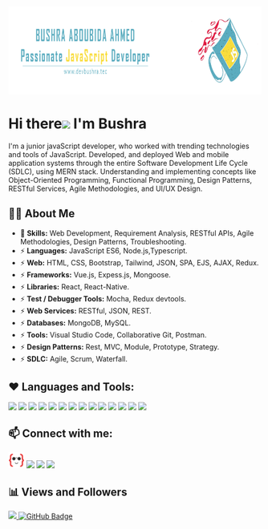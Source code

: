 <!-- Main Image -->
<a href="#"><img src="banner-img.png" width="100%" height="175px" /></a>

<!-- Hello -->
<h1>Hi there<img src="https://raw.githubusercontent.com/MartinHeinz/MartinHeinz/master/wave.gif" width="5%"> I'm Bushra</h1>
I'm a junior javaScript developer, who worked with trending technologies and tools of JavaScript. Developed, and deployed Web and mobile application systems through the entire Software Development Life Cycle (SDLC), using MERN stack. Understanding and implementing concepts like Object-Oriented Programming, Functional Programming, Design Patterns, RESTful Services, Agile Methodologies, and UI/UX Design. <br>

## 🙋‍♂️ About Me
- 🚀 **Skills:** Web Development, Requirement Analysis, RESTful APIs, Agile Methodologies, Design Patterns, Troubleshooting. 
- ⚡ **Languages:** JavaScript ES6, Node.js,Typescript.
- ⚡ **Web:** HTML, CSS, Bootstrap, Tailwind, JSON, SPA, EJS, AJAX, Redux.
- ⚡ **Frameworks:** Vue.js, Expess.js, Mongoose.
- ⚡ **Libraries:** React, React-Native.
- ⚡ **Test / Debugger Tools:** Mocha, Redux devtools.
- ⚡ **Web Services:** RESTful, JSON, REST.
- ⚡ **Databases:** MongoDB, MySQL.
- ⚡ **Tools:** Visual Studio Code, Collaborative Git, Postman.
- ⚡ **Design Patterns:** Rest, MVC, Module, Prototype, Strategy.
- ⚡ **SDLC:** Agile, Scrum, Waterfall.

## ❤ Languages and Tools:
<div>
<img src="https://cdn.jsdelivr.net/gh/devicons/devicon/icons/html5/html5-original.svg" width="48px" />
<img src="https://cdn.jsdelivr.net/gh/devicons/devicon/icons/css3/css3-original.svg" width="48px" />
<img src="https://cdn.jsdelivr.net/gh/devicons/devicon/icons/javascript/javascript-original.svg" width="48px" />
<img src="https://cdn.jsdelivr.net/gh/devicons/devicon/icons/bootstrap/bootstrap-original.svg" width="48px" />
<img src="https://cdn.jsdelivr.net/gh/devicons/devicon/icons/tailwindcss/tailwindcss-plain.svg" width="48px" />
<img src="https://cdn.jsdelivr.net/gh/devicons/devicon/icons/vuejs/vuejs-original.svg" width="48px" />
<img src="https://cdn.jsdelivr.net/gh/devicons/devicon/icons/react/react-original.svg" width="48px" />
<img src="https://cdn.jsdelivr.net/gh/devicons/devicon/icons/express/express-original.svg" width="48px" />          
<img src="https://cdn.jsdelivr.net/gh/devicons/devicon/icons/nodejs/nodejs-original.svg" width="48px" />
<img src="https://cdn.jsdelivr.net/gh/devicons/devicon/icons/mongodb/mongodb-original.svg" width="48px" />
<img src="https://cdn.jsdelivr.net/gh/devicons/devicon/icons/mysql/mysql-original.svg" width="48px" />
<img src="https://cdn.jsdelivr.net/gh/devicons/devicon/icons/firebase/firebase-plain.svg" width="48px" />
<img src="https://cdn.jsdelivr.net/gh/devicons/devicon/icons/git/git-original.svg" width="48px" />
<img src="https://cdn.jsdelivr.net/gh/devicons/devicon/icons/github/github-original.svg" width="48px" />
</div>

## 📫 Connect with me:
<a href="https://dev-bushra.github.io/bushra-portfolio/"><img src="https://raw.githubusercontent.com/dev-bushra/bushra-portfolio/main/images/favicon.png" /></a>
<a href="https://www.linkedin.com/in/dev-bushra/"><img src="https://cdn.jsdelivr.net/gh/devicons/devicon/icons/linkedin/linkedin-original.svg" width="48px" /></a>
<a href="https://www.instagram.com/dev.bushra/"><img src="https://upload.wikimedia.org/wikipedia/commons/a/a5/Instagram_icon.png" width="48px" /></a>
<a href="https://twitter.com/Bushrattv"><img src="https://cdn.jsdelivr.net/gh/devicons/devicon/icons/twitter/twitter-original.svg" width="48px" /></a>
          

## 📊 Views and Followers
<a href="https://github.com/Meghna-DAS/github-profile-views-counter">
          <img src="https://komarev.com/ghpvc/?username=dev-bushra">
</a>
<a href="https://github.com/dev-bushra?tab=followers">
          <img src="https://img.shields.io/github/followers/dev-bushra?label=Followers&style=social" alt="GitHub Badge" />
</a>
